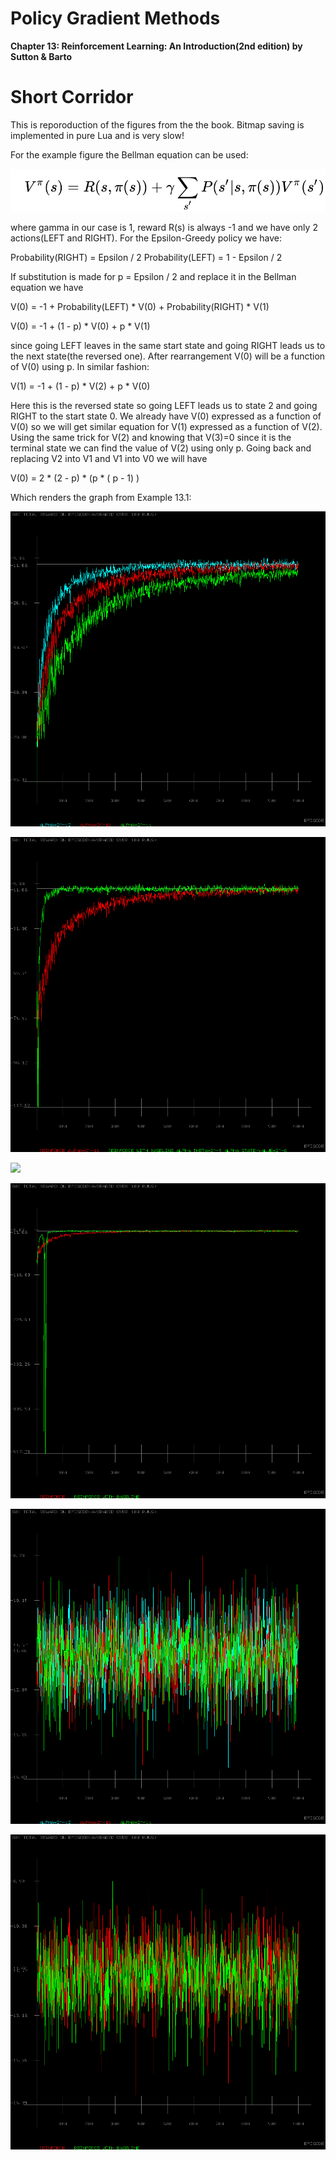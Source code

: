 # Policy Gradient Methods

<b>Chapter 13: Reinforcement Learning: An Introduction(2nd edition) by Sutton &amp; Barto</b>

# Short Corridor

This is reporoduction of the figures from the the book. Bitmap saving is implemented in pure Lua and is very slow!

For the example figure the Bellman equation can be used:

![](BellmanEquation.bmp)

where gamma in our case is 1, reward R(s) is always -1 and we have only 2 actions(LEFT and RIGHT). For the Epsilon-Greedy policy we have:
  
  Probability(RIGHT) = Epsilon / 2
  Probability(LEFT) = 1 - Epsilon / 2
  
 If substitution is made for p = Epsilon / 2 and replace it in the Bellman equation we have
 
 V(0) = -1 + Probability(LEFT) * V(0) + Probability(RIGHT) * V(1)
 
 V(0) = -1 + (1 - p) * V(0) + p * V(1)
 
 since going LEFT leaves in the same start state and going RIGHT leads us to the next state(the reversed one). After rearrangement V(0) will be a function of V(0) using p. In similar fashion:
 
 V(1) = -1 + (1 - p) * V(2) + p * V(0)
 
 Here this is the reversed state so going LEFT leads us to state 2 and going RIGHT to the start state 0. We already have V(0) expressed as a function of V(0) so we will get similar equation for V(1) expressed as a function of V(2). Using the same trick for V(2) and knowing that V(3)=0 since it is the terminal state we can find the value of V(2) using only p. Going back and replacing V2 into V1 and V1 into V0 we will have
 
 V(0) = 2 * (2 - p) * (p * ( p - 1) )
 
 Which renders the graph from Example 13.1:


![](ShortCorridor/ShortCorridor_Figure13_1.bmp)

![](ShortCorridor/ShortCorridor_Figure13_2.bmp)

![](ShortCorridor/ShortCorridor_Figure_ActorCritic.bmp)

![](ShortCorridor/ShortCorridor_Figure13_2_Symmetric_SameTarget.bmp)

![](ShortCorridor/Zero_Initial_Thetas_ShortCorridor_Figure13_1.bmp)

![](ShortCorridor/Zero_Initial_Thetas_ShortCorridor_Figure13_2.bmp)
